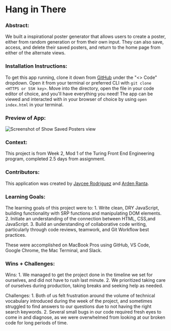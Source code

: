 # Hang in There  

### Abstract:

We built a inspirational poster generator that allows users to create a poster, either from random generation or from their own input. They can also save, access, and delete their saved posters, and return to the home page from either of the alternate views.

### Installation Instructions:

To get this app running, clone it down from [GitHub](https://github.com/jayceeannne/hang-in-there) under the "<> Code" dropdown. Open it from your terminal or preferred CLI with `git clone <HTTPS or SSH key>`. Move into the directory, open the file in your code editor of choice, and you'll have everything you need! The app can be viewed and interacted with in your browser of choice by using `open index.html` in your terminal.

### Preview of App:

![Screenshot of Show Saved Posters view](https://files.slack.com/files-tmb/T029P2S9M-F05QRBSDTDH-e86d1852ee/screenshot_2023-09-01_at_9.56.34_pm_720.png)

### Context:

This project is from Week 2, Mod 1 of the Turing Front End Engineering program, completed 2.5 days from assignment.

### Contributors:

This application was created by [Jaycee Rodriguez](https://github.com/jayceeannne/) and [Arden Ranta](https://github.com/tenthwalker/).

### Learning Goals:

The learning goals of this project were to:
    1. Write clean, DRY JavaScript, building functionality with SRP functions and manipulating DOM elements.
    2. Initiate an understanding of the connection between HTML, CSS,and JavaScript.
    3. Build an understanding of collaborative code writing, particularly through code reviews, teamwork, and Git Workflow best practices.

These were accomplished on MacBook Pros using GitHub, VS Code, Google Chrome, the Mac Terminal, and Slack.

### Wins + Challenges:

Wins:
    1. We managed to get the project done in the timeline we set for ourselves, and did not have to rush last minute.
    2. We prioritized taking care of ourselves during production, taking breaks and seeking help as needed.

Challenges:
    1. Both of us felt frustration around the volume of technical vocabulary introduced during the week of the project, and sometimes struggled to find answers to our questions due to not having the right search keywords.
    2. Several small bugs in our code required fresh eyes to come in and diagnose, as we were overwhelmed from looking at our broken code for long periods of time.
